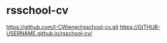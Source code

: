 # rsschool-cv
https://github.com/I-CWiener/rsschool-cv.git
https://GITHUB-USERNAME.github.io/rsschool-cv/
